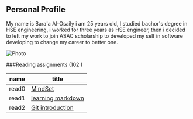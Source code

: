 ## Personal Profile 

My name is Bara'a Al-Osaily i am 25 years old, I studied bachor's degree in HSE engineering, i worked for three years as HSE engineer, then i decided to left my work to join ASAC scholarship to developed my self in software developing to change my career to better one.

![Photo](https://avatars.githubusercontent.com/u/81553898?v=4)

###Reading assignments (102 )

name|title
----|------
read0|[MindSet](README.md)
read1|[learning markdown](https://baraaalosaily.github.io/reading-notes/read1)
read2|[Git introduction](https://baraaalosaily.github.io/reading-notes/read2)